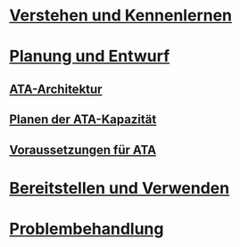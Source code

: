 # [Verstehen und Kennenlernen](/advanced-threat-analytics/understand-explore/what-is-ata)
# [Planung und Entwurf](ata-capacity-planning.md)
## [ATA-Architektur](ata-architecture.md)
## [Planen der ATA-Kapazität](ata-capacity-planning.md)
## [Voraussetzungen für ATA](ata-prerequisites.md)
# [Bereitstellen und Verwenden](/advanced-threat-analytics/deploy-use/install-ata)
# [Problembehandlung](/advanced-threat-analytics/troubleshoot/troubleshooting-ata-using-logs)


<!--HONumber=May16_HO1-->


